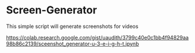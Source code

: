 # Screen-Generator
This simple script will generate screenshots for videos

https://colab.research.google.com/gist/uaudith/3799c40e0c1bb4f94829aa98b86c2139/sceenshot_generator-u-3-e-i-g-h-t.ipynb
